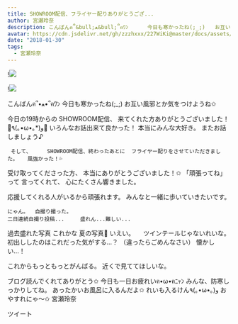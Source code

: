 ```yaml
---
title: SHOWROOM配信、フライヤー配りありがとうござ...
author: 宮瀬玲奈
description: こんばんฅ՞&bull;ﻌ&bull;՞ฅﾜﾝ      今日も寒かったね(;_;)   お互い風邪とか気をつけようね✩            今日の19時からの  SHOWROOM配信、    来てくれた方ありがとうございました！ 🌟٩(｡&bull;&omega;&bull;｡*)...
avatar: https://cdn.jsdelivr.net/gh/zzzhxxx/227WiKi@master/docs/assets/photo/avatar/reina.jpg
date: "2018-01-30"
tags:
  - 宮瀬玲奈
---
```


!![](https://cdn.jsdelivr.net/gh/zzzhxxx/227WiKi-image@master/blog-image/reina-2018-01-30_1.jpg)

!![](https://cdn.jsdelivr.net/gh/zzzhxxx/227WiKi-image@master/blog-image/reina-2018-01-30_2.jpg)



  こんばんฅ՞•ﻌ•՞ฅﾜﾝ
今日も寒かったね(;_;)   お互い風邪とか気をつけようね✩

今日の19時からの  SHOWROOM配信、    来てくれた方ありがとうございました！ 🌟٩(｡•ω•｡*)و🌟    いろんなお話出来て良かった！
本当にみんな大好き。
 またお話しましょう♪

     そして、     SHOWROOM配信、終わったあとに  フライヤー配りをさせていただきました。   風強かった！💦
受け取ってくださった方、  本当にありがとうございました！✩
「頑張ってね」って  言ってくれて、   心にたくさん響きました。

  応援してくれる人がいるから頑張れます。
 みんなと一緒に歩いていきたいです。


    にゃん。  自撮り撮った。
    二日連続自撮り投稿...     盛れん...難しい...

 過去盛れた写真   これかな    夏の写真🌺
   いえい。     ツインテールじゃないれいな。    初出ししたのはこれだった気がする...？  （違ったらごめんなさい）     懐かしい...！




これからもっともっとがんばる。
   近くで見ててほしいな。

   ブログ読んでくれてありがとう✩    今日も一日お疲れいฅ•ω•ฅﾆｬﾝ     みんな、防寒しっかりしてね。  あったかいお風呂に入るんだよ✩   れいも入るけん٩(｡•ω•｡)و     おやすれにゃ～✩     宮瀬玲奈


ツイート



